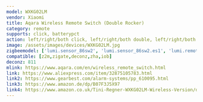 ```yaml
---
model: WXKG02LM
vendor: Xiaomi
title: Aqara Wireless Remote Switch (Double Rocker)
category: remote
supports: click, batterypct
action: left/right/both click, left/right/both double, left/right/both long press
image: /assets/images/devices/WXKG02LM.jpg
zigbeemodel: ['lumi.sensor_86sw2', 'lumi.sensor_86sw2.es1', 'lumi.remote.b286acn01']
compatible: [z2m,zigate,deconz,zha,iob]
deconz: 811
mlink: https://www.aqara.com/en/wireless_remote_switch.html
link: https://www.aliexpress.com/item/32875105783.html
link2: https://www.gearbest.com/alarm-systems/pp_610095.html
link3: https://www.amazon.de/dp/B07F3J5X97
link4: https://www.amazon.co.uk/Tini-Regner-WXKG02LM-Wireless-Version/dp/B07CQWVGJL
---
```

